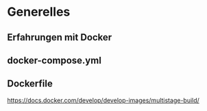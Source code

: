 # Generelles

## Erfahrungen mit Docker

## docker-compose.yml

## Dockerfile


https://docs.docker.com/develop/develop-images/multistage-build/